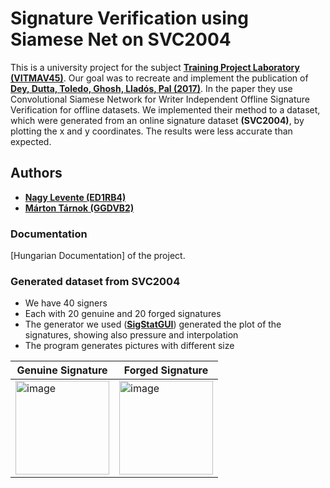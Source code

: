 # Signature Verification using Siamese Net on SVC2004

This is a university project for the subject [**Training Project Laboratory (VITMAV45)**](https://portal.vik.bme.hu/kepzes/targyak/VITMAV45/). Our goal was to recreate and implement the publication of [**Dey, Dutta, Toledo, Ghosh, Lladós, Pal (2017)**](https://arxiv.org/pdf/1707.02131.pdf). In the paper they use Convolutional Siamese Network for Writer Independent Offline Signature Verification for offline datasets. We implemented their method to a dataset, which were generated from an online signature dataset **(SVC2004)**, by plotting the x and y coordinates. The results were less accurate than expected.

## Authors
 - [**Nagy Levente (ED1RB4)**](https://github.com/nagylev)
 - [**Márton Tárnok (GGDVB2)**](https://github.com/tamarci)

 ### Documentation
 [Hungarian Documentation] of the project.
 
 ### Generated dataset from SVC2004
  - We have 40 signers
  - Each with 20 genuine and 20 forged signatures
  - The generator we used ([**SigStatGUI**]()) generated the plot of the signatures, showing also pressure and interpolation
  - The program generates pictures with different size
  

| Genuine Signature | Forged Signature |
| --- | --- |
| <img  alt="image" src="https://user-images.githubusercontent.com/56648499/146528230-c353877e-2b45-4978-99ef-06623fa2eaa8.png" width="150" height="150"> | <img alt= "image" src="https://user-images.githubusercontent.com/56648499/146528312-8abc6a5a-897e-4c54-91a4-4d8ef417bd20.png" width="150" height="150"> |
 


